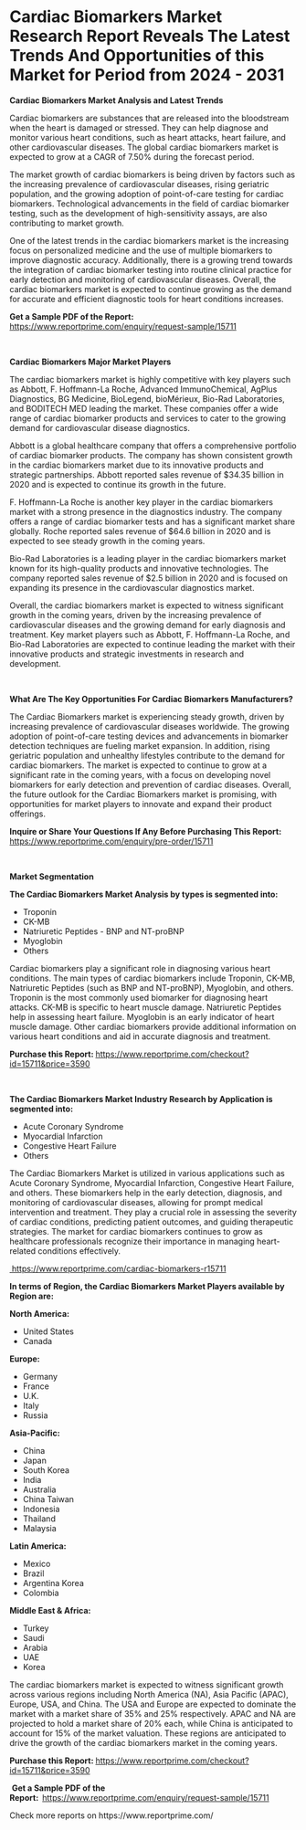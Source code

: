 <p><h1>Cardiac Biomarkers Market Research Report Reveals The Latest Trends And Opportunities of this Market for Period from 2024 - 2031</h1></p><p><strong>Cardiac Biomarkers Market Analysis and Latest Trends</strong></p>
<p><p>Cardiac biomarkers are substances that are released into the bloodstream when the heart is damaged or stressed. They can help diagnose and monitor various heart conditions, such as heart attacks, heart failure, and other cardiovascular diseases. The global cardiac biomarkers market is expected to grow at a CAGR of 7.50% during the forecast period.</p><p>The market growth of cardiac biomarkers is being driven by factors such as the increasing prevalence of cardiovascular diseases, rising geriatric population, and the growing adoption of point-of-care testing for cardiac biomarkers. Technological advancements in the field of cardiac biomarker testing, such as the development of high-sensitivity assays, are also contributing to market growth.</p><p>One of the latest trends in the cardiac biomarkers market is the increasing focus on personalized medicine and the use of multiple biomarkers to improve diagnostic accuracy. Additionally, there is a growing trend towards the integration of cardiac biomarker testing into routine clinical practice for early detection and monitoring of cardiovascular diseases. Overall, the cardiac biomarkers market is expected to continue growing as the demand for accurate and efficient diagnostic tools for heart conditions increases.</p></p>
<p><strong>Get a Sample PDF of the Report:&nbsp;</strong> <a href="https://www.reportprime.com/enquiry/request-sample/15711">https://www.reportprime.com/enquiry/request-sample/15711</a></p>
<p>&nbsp;</p>
<p><strong>Cardiac Biomarkers Major Market Players</strong></p>
<p><p>The cardiac biomarkers market is highly competitive with key players such as Abbott, F. Hoffmann-La Roche, Advanced ImmunoChemical, AgPlus Diagnostics, BG Medicine, BioLegend, bioMérieux, Bio-Rad Laboratories, and BODITECH MED leading the market. These companies offer a wide range of cardiac biomarker products and services to cater to the growing demand for cardiovascular disease diagnostics.</p><p>Abbott is a global healthcare company that offers a comprehensive portfolio of cardiac biomarker products. The company has shown consistent growth in the cardiac biomarkers market due to its innovative products and strategic partnerships. Abbott reported sales revenue of $34.35 billion in 2020 and is expected to continue its growth in the future.</p><p>F. Hoffmann-La Roche is another key player in the cardiac biomarkers market with a strong presence in the diagnostics industry. The company offers a range of cardiac biomarker tests and has a significant market share globally. Roche reported sales revenue of $64.6 billion in 2020 and is expected to see steady growth in the coming years.</p><p>Bio-Rad Laboratories is a leading player in the cardiac biomarkers market known for its high-quality products and innovative technologies. The company reported sales revenue of $2.5 billion in 2020 and is focused on expanding its presence in the cardiovascular diagnostics market.</p><p>Overall, the cardiac biomarkers market is expected to witness significant growth in the coming years, driven by the increasing prevalence of cardiovascular diseases and the growing demand for early diagnosis and treatment. Key market players such as Abbott, F. Hoffmann-La Roche, and Bio-Rad Laboratories are expected to continue leading the market with their innovative products and strategic investments in research and development.</p></p>
<p>&nbsp;</p>
<p><strong>What Are The Key Opportunities For Cardiac Biomarkers Manufacturers?</strong></p>
<p><p>The Cardiac Biomarkers market is experiencing steady growth, driven by increasing prevalence of cardiovascular diseases worldwide. The growing adoption of point-of-care testing devices and advancements in biomarker detection techniques are fueling market expansion. In addition, rising geriatric population and unhealthy lifestyles contribute to the demand for cardiac biomarkers. The market is expected to continue to grow at a significant rate in the coming years, with a focus on developing novel biomarkers for early detection and prevention of cardiac diseases. Overall, the future outlook for the Cardiac Biomarkers market is promising, with opportunities for market players to innovate and expand their product offerings.</p></p>
<p><strong>Inquire or Share Your Questions If Any Before Purchasing This Report:</strong> <a href="https://www.reportprime.com/enquiry/pre-order/15711">https://www.reportprime.com/enquiry/pre-order/15711</a></p>
<p>&nbsp;</p>
<p><strong>Market Segmentation</strong></p>
<p><strong>The Cardiac Biomarkers Market Analysis by types is segmented into:</strong></p>
<p><ul><li>Troponin</li><li>CK-MB</li><li>Natriuretic Peptides - BNP and NT-proBNP</li><li>Myoglobin</li><li>Others</li></ul></p>
<p><p>Cardiac biomarkers play a significant role in diagnosing various heart conditions. The main types of cardiac biomarkers include Troponin, CK-MB, Natriuretic Peptides (such as BNP and NT-proBNP), Myoglobin, and others. Troponin is the most commonly used biomarker for diagnosing heart attacks. CK-MB is specific to heart muscle damage. Natriuretic Peptides help in assessing heart failure. Myoglobin is an early indicator of heart muscle damage. Other cardiac biomarkers provide additional information on various heart conditions and aid in accurate diagnosis and treatment.</p></p>
<p><strong>Purchase this Report:&nbsp;</strong><a href="https://www.reportprime.com/checkout?id=15711&price=3590">https://www.reportprime.com/checkout?id=15711&price=3590</a></p>
<p>&nbsp;</p>
<p><strong>The Cardiac Biomarkers Market Industry Research by Application is segmented into:</strong></p>
<p><ul><li>Acute Coronary Syndrome</li><li>Myocardial Infarction</li><li>Congestive Heart Failure</li><li>Others</li></ul></p>
<p><p>The Cardiac Biomarkers Market is utilized in various applications such as Acute Coronary Syndrome, Myocardial Infarction, Congestive Heart Failure, and others. These biomarkers help in the early detection, diagnosis, and monitoring of cardiovascular diseases, allowing for prompt medical intervention and treatment. They play a crucial role in assessing the severity of cardiac conditions, predicting patient outcomes, and guiding therapeutic strategies. The market for cardiac biomarkers continues to grow as healthcare professionals recognize their importance in managing heart-related conditions effectively.</p></p>
<p><a href="https://www.reportprime.com/cardiac-biomarkers-r15711">&nbsp;https://www.reportprime.com/cardiac-biomarkers-r15711</a></p>
<p><strong>In terms of Region, the Cardiac Biomarkers Market Players available by Region are:</strong></p>
<p>
    <p> <strong> North America: </strong>
        <ul>
            <li>United States</li>
            <li>Canada</li>
        </ul>
        </p> 
    <p> <strong> Europe: </strong>
        <ul>
            <li>Germany</li>
            <li>France</li>
            <li>U.K.</li>
            <li>Italy</li>
            <li>Russia</li>
        </ul>
        </p> 
    <p> <strong> Asia-Pacific: </strong>
        <ul>
            <li>China</li>
            <li>Japan</li>
            <li>South Korea</li>
            <li>India</li>
            <li>Australia</li>
            <li>China Taiwan</li>
            <li>Indonesia</li>
            <li>Thailand</li>
            <li>Malaysia</li>
        </ul>
        </p> 
    <p> <strong> Latin America: </strong>
        <ul>
            <li>Mexico</li>
            <li>Brazil</li>
            <li>Argentina Korea</li>
            <li>Colombia</li>
        </ul>
        </p> 
    <p> <strong> Middle East & Africa: </strong>
        <ul>
            <li>Turkey</li>
            <li>Saudi</li>
            <li>Arabia</li>
            <li>UAE</li>
            <li>Korea</li>
        </ul>
    </p>
    </p>
<p><p>The cardiac biomarkers market is expected to witness significant growth across various regions including North America (NA), Asia Pacific (APAC), Europe, USA, and China. The USA and Europe are expected to dominate the market with a market share of 35% and 25% respectively. APAC and NA are projected to hold a market share of 20% each, while China is anticipated to account for 15% of the market valuation. These regions are anticipated to drive the growth of the cardiac biomarkers market in the coming years.</p></p>
<p><strong>Purchase this Report: </strong><a href="https://www.reportprime.com/checkout?id=15711&price=3590">https://www.reportprime.com/checkout?id=15711&price=3590</a></p>
<p>&nbsp;<strong>Get a Sample PDF of the Report:&nbsp;&nbsp;</strong><a href="https://www.reportprime.com/enquiry/request-sample/15711">https://www.reportprime.com/enquiry/request-sample/15711</a></p>
<p><strong></strong></p>
<p>Check more reports on https://www.reportprime.com/</p>